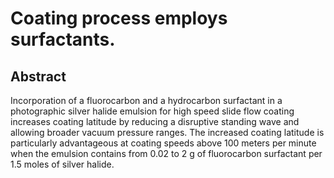 # Coating process employs surfactants.

## Abstract
Incorporation of a fluorocarbon and a hydrocarbon surfactant in a photographic silver halide emulsion for high speed slide flow coating increases coating latitude by reducing a disruptive standing wave and allowing broader vacuum pressure ranges. The increased coating latitude is particularly advantageous at coating speeds above 100 meters per minute when the emulsion contains from 0.02 to 2 g of fluorocarbon surfactant per 1.5 moles of silver halide.